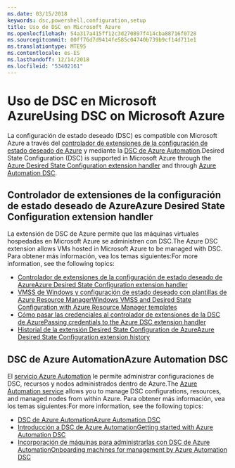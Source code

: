 ```yaml
---
ms.date: 03/15/2018
keywords: dsc,powershell,configuration,setup
title: Uso de DSC en Microsoft Azure
ms.openlocfilehash: 54a317a415ff12c3d270897f414cba88716f0728
ms.sourcegitcommit: 00ff76d7d9414fe585c04740b739b9cf14d711e1
ms.translationtype: MTE95
ms.contentlocale: es-ES
ms.lasthandoff: 12/14/2018
ms.locfileid: "53402161"
---
```

# <a name="using-dsc-on-microsoft-azure"></a><span data-ttu-id="116ea-103">Uso de DSC en Microsoft Azure</span><span class="sxs-lookup"><span data-stu-id="116ea-103">Using DSC on Microsoft Azure</span></span>

<span data-ttu-id="116ea-104">La configuración de estado deseado (DSC) es compatible con Microsoft Azure a través del [controlador de extensiones de la configuración de estado deseado de Azure](/azure/virtual-machines/extensions/dsc-overview) y mediante la [DSC de Azure Automation](/azure/automation/automation-dsc-overview).</span><span class="sxs-lookup"><span data-stu-id="116ea-104">Desired State Configuration (DSC) is supported in Microsoft Azure through the [Azure Desired State Configuration extension handler](/azure/virtual-machines/extensions/dsc-overview) and through [Azure Automation DSC](/azure/automation/automation-dsc-overview).</span></span>

## <a name="azure-desired-state-configuration-extension-handler"></a><span data-ttu-id="116ea-105">Controlador de extensiones de la configuración de estado deseado de Azure</span><span class="sxs-lookup"><span data-stu-id="116ea-105">Azure Desired State Configuration extension handler</span></span>

<span data-ttu-id="116ea-106">La extensión de DSC de Azure permite que las máquinas virtuales hospedadas en Microsoft Azure se administren con DSC.</span><span class="sxs-lookup"><span data-stu-id="116ea-106">The Azure DSC extension allows VMs hosted in Microsoft Azure to be managed with DSC.</span></span>
<span data-ttu-id="116ea-107">Para obtener más información, vea los temas siguientes:</span><span class="sxs-lookup"><span data-stu-id="116ea-107">For more information, see the following topics:</span></span>

- [<span data-ttu-id="116ea-108">Controlador de extensiones de la configuración de estado deseado de Azure</span><span class="sxs-lookup"><span data-stu-id="116ea-108">Azure Desired State Configuration extension handler</span></span>](/azure/virtual-machines/extensions/dsc-overview)
- [<span data-ttu-id="116ea-109">VMSS de Windows y configuración de estado deseado con plantillas de Azure Resource Manager</span><span class="sxs-lookup"><span data-stu-id="116ea-109">Windows VMSS and Desired State Configuration with Azure Resource Manager templates</span></span>](/azure/virtual-machines/extensions/dsc-template)
- [<span data-ttu-id="116ea-110">Cómo pasar las credenciales al controlador de extensiones de la DSC de Azure</span><span class="sxs-lookup"><span data-stu-id="116ea-110">Passing credentials to the Azure DSC extension handler</span></span>](/azure/virtual-machines/extensions/dsc-credentials)
- [<span data-ttu-id="116ea-111">Historial de la extensión Desired State Configuration de Azure</span><span class="sxs-lookup"><span data-stu-id="116ea-111">Azure Desired State Configuration extension history</span></span>](azureDscexthistory.md)

## <a name="azure-automation-dsc"></a><span data-ttu-id="116ea-112">DSC de Azure Automation</span><span class="sxs-lookup"><span data-stu-id="116ea-112">Azure Automation DSC</span></span>

<span data-ttu-id="116ea-113">El [servicio Azure Automation](https://azure.microsoft.com/en-us/services/automation/) le permite administrar configuraciones de DSC, recursos y nodos administrados dentro de Azure.</span><span class="sxs-lookup"><span data-stu-id="116ea-113">The [Azure Automation service](https://azure.microsoft.com/en-us/services/automation/) allows you to manage DSC configurations, resources, and managed nodes from within Azure.</span></span> <span data-ttu-id="116ea-114">Para obtener más información, vea los temas siguientes:</span><span class="sxs-lookup"><span data-stu-id="116ea-114">For more information, see the following topics:</span></span>

- [<span data-ttu-id="116ea-115">DSC de Azure Automation</span><span class="sxs-lookup"><span data-stu-id="116ea-115">Azure Automation DSC</span></span>](/azure/automation/automation-dsc-overview)
- [<span data-ttu-id="116ea-116">Introducción a DSC de Azure Automation</span><span class="sxs-lookup"><span data-stu-id="116ea-116">Getting started with Azure Automation DSC</span></span>](/azure/automation/automation-dsc-getting-started)
- [<span data-ttu-id="116ea-117">Incorporación de máquinas para administrarlas con DSC de Azure Automation</span><span class="sxs-lookup"><span data-stu-id="116ea-117">Onboarding machines for management by Azure Automation DSC</span></span>](/azure/automation/automation-dsc-onboarding)